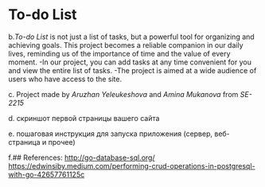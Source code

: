 # To-do List

b.*To-do List* is not just a list of tasks, but a powerful tool for organizing and achieving goals. This project becomes a reliable companion in our daily lives, reminding us of the importance of time and the value of every moment.
  -In our project, you can add tasks at any time convenient for you and view the entire list of tasks.
  -The project is aimed at a wide audience of users who have access to the site.
  
c. Project made by *Aruzhan Yeleukeshova* and *Amina Mukanova* from *SE-2215*

d. скриншот первой страницы вашего сайта

e. пошаговая инструкция для запуска приложения (сервер, веб-страница и
прочее)

f.## References:
   http://go-database-sql.org/
   https://edwinsiby.medium.com/performing-crud-operations-in-postgresql-with-go-42657761125c
